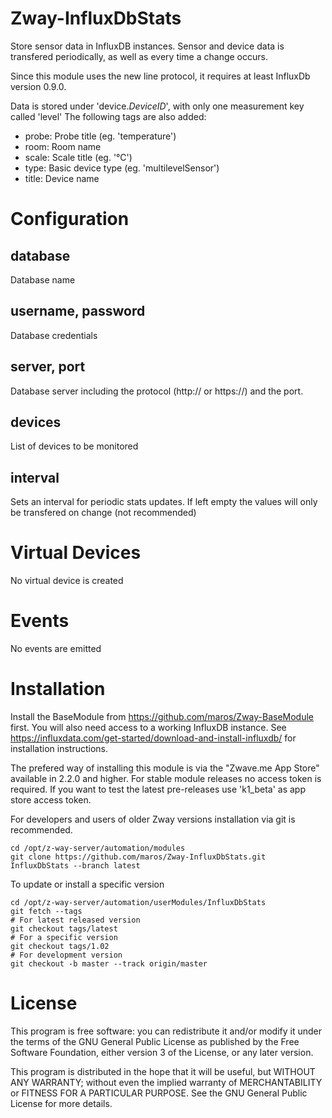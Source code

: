 # Zway-InfluxDbStats

Store sensor data in InfluxDB instances. Sensor and device data is transfered
periodically, as well as every time a change occurs.

Since this module uses the new line protocol, it requires at least InfluxDb
version 0.9.0.

Data is stored under 'device.$DeviceID$', with only one measurement key 
called 'level' The following tags are also added:

* probe: Probe title (eg. 'temperature')
* room: Room name
* scale: Scale title (eg. '°C')
* type: Basic device type (eg. 'multilevelSensor')
* title: Device name

# Configuration

## database

Database name

## username, password

Database credentials

## server, port

Database server including the protocol (http:// or https://) and the port.

## devices

List of devices to be monitored

## interval

Sets an interval for periodic stats updates. If left empty the values will only be transfered on change (not recommended)

# Virtual Devices

No virtual device is created

# Events

No events are emitted

# Installation

Install the BaseModule from https://github.com/maros/Zway-BaseModule first.
You will also need access to a working InfluxDB instance. See 
https://influxdata.com/get-started/download-and-install-influxdb/ for
installation instructions.

The prefered way of installing this module is via the "Zwave.me App Store"
available in 2.2.0 and higher. For stable module releases no access token is 
required. If you want to test the latest pre-releases use 'k1_beta' as 
app store access token.

For developers and users of older Zway versions installation via git is 
recommended.

```shell
cd /opt/z-way-server/automation/modules
git clone https://github.com/maros/Zway-InfluxDbStats.git InfluxDbStats --branch latest
```

To update or install a specific version
```shell
cd /opt/z-way-server/automation/userModules/InfluxDbStats
git fetch --tags
# For latest released version
git checkout tags/latest
# For a specific version
git checkout tags/1.02
# For development version
git checkout -b master --track origin/master
```

# License

This program is free software: you can redistribute it and/or modify
it under the terms of the GNU General Public License as published by
the Free Software Foundation, either version 3 of the License, or any 
later version.

This program is distributed in the hope that it will be useful,
but WITHOUT ANY WARRANTY; without even the implied warranty of
MERCHANTABILITY or FITNESS FOR A PARTICULAR PURPOSE. See the
GNU General Public License for more details.
